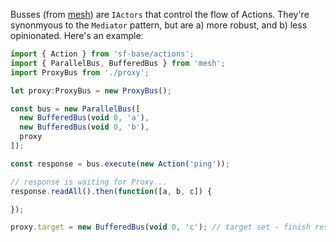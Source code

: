 Busses (from [mesh](//mesh.js.org)) are `IActors` that control the flow of Actions. They're
synonmyous to the `Mediator` pattern, but are a) more robust, and b) less opinionated. Here's an example:

```javascript
import { Action } from 'sf-base/actions';
import { ParallelBus, BufferedBus } from 'mesh';
import ProxyBus from './proxy';

let proxy:ProxyBus = new ProxyBus();

const bus = new ParallelBus([
  new BufferedBus(void 0, 'a'),
  new BufferedBus(void 0, 'b'),
  proxy
]);

const response = bus.execute(new Action('ping'));

// response is waiting for Proxy...
response.readAll().then(function([a, b, c]) {

});

proxy.target = new BufferedBus(void 0, 'c'); // target set - finish response
```
